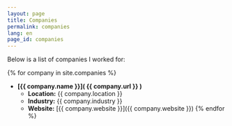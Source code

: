 ```yaml
---
layout: page
title: Companies
permalink: companies
lang: en
page_id: companies
---
```


Below is a list of companies I worked for:

{% for company in site.companies %}
- **[{{ company.name }}]( {{ company.url }} )**
    - **Location:** {{ company.location }}
    - **Industry:** {{ company.industry }}
    - **Website:** [{{ company.website }}]({{ company.website }})
{% endfor %}
